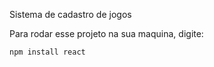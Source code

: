 Sistema de cadastro de jogos

Para rodar esse projeto na sua maquina, digite:

```
npm install react
```
